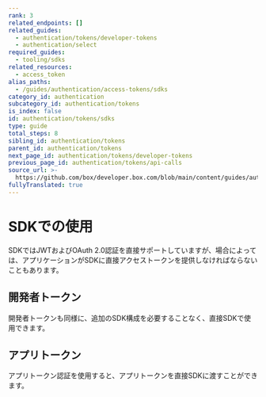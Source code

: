 ```yaml
---
rank: 3
related_endpoints: []
related_guides:
  - authentication/tokens/developer-tokens
  - authentication/select
required_guides:
  - tooling/sdks
related_resources:
  - access_token
alias_paths:
  - /guides/authentication/access-tokens/sdks
category_id: authentication
subcategory_id: authentication/tokens
is_index: false
id: authentication/tokens/sdks
type: guide
total_steps: 8
sibling_id: authentication/tokens
parent_id: authentication/tokens
next_page_id: authentication/tokens/developer-tokens
previous_page_id: authentication/tokens/api-calls
source_url: >-
  https://github.com/box/developer.box.com/blob/main/content/guides/authentication/tokens/sdks.md
fullyTranslated: true
---
```

# SDKでの使用

SDKではJWTおよびOAuth 2.0認証を直接サポートしていますが、場合によっては、アプリケーションがSDKに直接アクセストークンを提供しなければならないこともあります。

<Samples id="x_auth" variant="init_with_access_and_refresh_token">

</Samples>

## 開発者トークン

開発者トークンも同様に、追加のSDK構成を必要することなく、直接SDKで使用できます。

<Samples id="x_auth" variant="init_with_dev_token">

</Samples>

## アプリトークン

アプリトークン認証を使用すると、アプリトークンを直接SDKに渡すことができます。

<Samples id="x_auth" variant="init_with_app_token">

</Samples>
